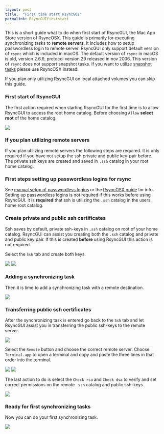 ```yaml
---
layout: post
title:  "First time start RsyncGUI"
permalink: RsyncGUIfirststart
---
```

This is a short guide what to do when first start of RsyncGUI, the Mac App Store version of RsyncOSX. This guide is primarily for executing synchronizing tasks to **remote servers**. It includes how to setup passwordless login to remote server. RsyncGUI only support  default version of `rsync` which is included in macOS. The default version of `rsync` in macOS is old, version 2.6.9, protocol version 29 released in nov 2006. This version of `rsync` does not support snapshot tasks. If you want to utilize [snapshot tasks](/Snapshots) please use RsyncOSX instead.

If you plan only utilizing RsyncGUI on local attached volumes you can skip this guide.

### First start of RsyncGUI

The first action required when starting RsyncGUI for the first time is to allow RsyncGUI to access the root home catalog. Before choosing `Allow` **select root** of the home catalog.

![](/images/RsyncOSX/master/RsyncGUIfirststart/main2.png)

### If you plan utilizing remote servers

If you plan utilizing remote servers the following steps are required. It is only required if you have not setup the ssh private and public key-pair before. The private ssh keys are created and saved in `.ssh` catalog in your root home catalog.

### First steps setting up passwordless logins for rsync

See [manual setup of passwordless logins](/PasswordlessLogin) or the [RsyncOSX guide](/ssh) for info. Setting up passwordless logins is not required if this works before using RsyncGUI. It is **required** that ssh is utilizing the `.ssh` catalog in the users home root catalog.

### Create private and public ssh certificates

Ssh saves by default, private ssh-keys in `.ssh` catalog on root of your home catalog. RsyncGUI can assist you creating both the `.ssh` catalog and private and public key pair. If this is created **before** using RsyncGUI this action is not required.

Select the `Ssh` tab and create both keys.

![](/images/RsyncOSX/master/RsyncGUIfirststart/main3.png)
![](/images/RsyncOSX/master/RsyncGUIfirststart/main4.png)

### Adding a synchronizing task

Then it is time to add a synchronizing task with a remote destination.

![](/images/RsyncOSX/master/RsyncGUIfirststart/main5.png)

### Transferring public ssh certificates

After the synchronizing task is entered go back to the `Ssh` tab and let RsyncGUI assist you in transferring the public ssh-keys to the remote server.

![](/images/RsyncOSX/master/RsyncGUIfirststart/main6.png)

Select the `Remote` button and choose the correct remote server. Choose `Terminal.app` to open a terminal and copy and paste the three lines in that order into the terminal.

![](/images/RsyncOSX/master/RsyncGUIfirststart/main7.png)
![](/images/RsyncOSX/master/RsyncGUIfirststart/main8.png)

The last action to do is select the `Check rsa` and `Check dsa` to verify and set correct permissions on the remote `.ssh` catalog and public ssh-keys.

![](/images/RsyncOSX/master/RsyncGUIfirststart/main9.png)

### Ready for first synchronizing tasks

Now you can do your first synchronizing task.

![](/images/RsyncOSX/master/RsyncGUIfirststart/main10.png)
